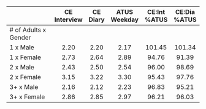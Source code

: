 
|                      | CE<br>Interview |  CE<br>Diary | ATUS<br>Weekday | CE:Int<br>%ATUS | CE:Dia<br>%ATUS |
| -------------------- | :----------: | :----------: | :----------: | :----------: | :----------: |
| # of Adults x Gender |              |              |              |              |              |
| 1 x Male             |         2.20 |         2.20 |         2.17 |       101.45 |       101.34 |
| 1 x Female           |         2.73 |         2.64 |         2.89 |        94.76 |        91.39 |
| 2 x Male             |         2.43 |         2.50 |         2.54 |        96.00 |        98.69 |
| 2 x Female           |         3.15 |         3.22 |         3.30 |        95.43 |        97.76 |
| 3+ x Male            |         2.16 |         2.12 |         2.23 |        96.83 |        95.21 |
| 3+ x Female          |         2.86 |         2.85 |         2.97 |        96.21 |        96.03 |

